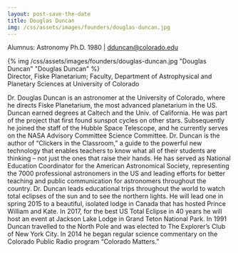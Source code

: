 ```yaml
---
layout: post-save-the-date
title: Douglas Duncan
img: /css/assets/images/founders/douglas-duncan.jpg
---
```


Alumnus: Astronomy Ph.D. 1980 | [dduncan@colorado.edu](mailto:dduncan@colorado.edu)

<div class="caption-small">{% img /css/assets/images/founders/douglas-duncan.jpg "Douglas Duncan" "Douglas Duncan" %}</div> Director, Fiske Planetarium; Faculty, Department of Astrophysical and Planetary Sciences at University of Colorado

Dr. Douglas Duncan is an astronomer at the University of Colorado, where he directs Fiske Planetarium, the most advanced planetarium in the US.  Duncan earned degrees at Caltech and the Univ. of California.  He was part of the project that first found sunspot cycles on other stars.  Subsequently he joined the staff of the Hubble Space Telescope, and he currently serves on the NASA Advisory Committee Science Committee. Dr. Duncan is the author of “Clickers in the Classroom,” a guide to the powerful new technology that enables teachers to know what all of their students are thinking – not just the ones that raise their hands.  He has served as National Education Coordinator for the American Astronomical Society, representing the 7000 professional astronomers in the US and leading efforts for better teaching and public communication for astronomers throughout the country. Dr. Duncan leads educational trips throughout the world to watch total eclipses of the sun and to see the northern lights. He will lead one in spring 2015 to a beautiful, isolated lodge in Canada that has hosted Prince William and Kate. In 2017, for the best US Total Eclipse in 40 years he will host an event at Jackson Lake Lodge in Grand Teton National Park.  In 1991 Duncan travelled to the North Pole and was elected to The Explorer’s Club of New York City.  In 2014 he began regular science commentary on the Colorado Public Radio program “Colorado Matters.”

